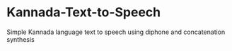 # Kannada-Text-to-Speech
Simple Kannada language text to speech using diphone  and concatenation synthesis
